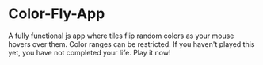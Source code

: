 # Color-Fly-App
A fully functional js app where tiles flip random colors as your mouse hovers over them. Color ranges can be restricted.
If you haven't played this yet, you have not completed your life. Play it now!
